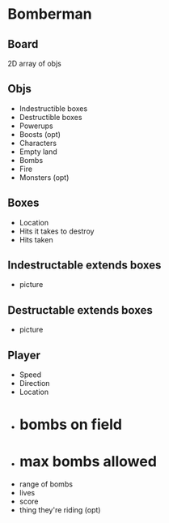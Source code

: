 Bomberman
=========

Board
-----
2D array of objs

Objs
----
* Indestructible boxes
* Destructible boxes
* Powerups
* Boosts (opt)
* Characters
* Empty land
* Bombs
* Fire
* Monsters (opt)

Boxes
-----
* Location
* Hits it takes to destroy
* Hits taken

Indestructable extends boxes
----------------------------
* picture

Destructable extends boxes
--------------------------
* picture

Player
------
* Speed
* Direction
* Location
* # bombs on field
* # max bombs allowed
* range of bombs
* lives
* score
* thing they're riding (opt)
